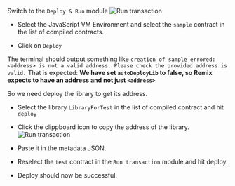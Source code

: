 Switch to the `Deploy & Run` module 
![Run transaction](https://github.com/ethereum/remix-workshops/raw/master/DeployWithLibraries/4_linking_and_deploying/remix_runtransaction.png "Run Transaction")

 - Select the JavaScript VM Environment and select the `sample` contract in the list of compiled contracts.

 - Click on `Deploy`
 
 The terminal should output something like `creation of sample errored: <address> is not a valid address. Please check the provided address is valid.`
 That is expected: **We have set `autoDeployLib` to false, so Remix expects to have an address and not just `<address>`**

So we need deploy the library to get its address.

  - Select the library `LibraryForTest` in the list of compiled contract and hit `deploy`
  - Click the clippboard icon to copy the address of the library.
  ![Run transaction](https://github.com/ethereum/remix-workshops/raw/master/DeployWithLibraries/4_linking_and_deploying/remix_deploy_lib.png "Run Transaction")

  - Paste it in the metadata JSON.

  - Reselect the `test` contract in the `Run transaction` module and hit deploy.
  - Deploy should now be successful.


